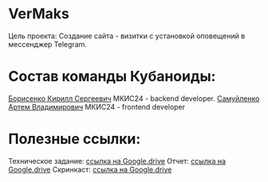 # VerMaks

Цель проекта: Создание сайта - визитки с установкой оповещений в мессенджер Telegram.

# Состав команды Кубаноиды:
  [Борисенко Кирилл Сергеевич](https://github.com/ashalet) МКИС24 - backend developer.
  [Самуйленко Артем Владимирович](https://github.com/ArtSamuylenko) МКИС24 - frontend developer
  
# Полезные ссылки:
  Техническое задание: [ссылка на Google.drive](https://docs.google.com/document/d/1ObehHzE6ahK4NIoJfU-A9b3QLMdtSYxV/edit?usp=share_link&ouid=115636942954851968247&rtpof=true&sd=true)
  Отчет: [ссылка на Google.drive](https://docs.google.com/document/d/18yE1v2YIIReXESnoISNLG5489z7Rz_b7/edit?usp=share_link&ouid=115636942954851968247&rtpof=true&sd=true)
  Скринкаст: [ссылка на Google.drive](https://drive.google.com/file/d/1X_PHlWfrk3YIHabDuyZoO3mhyJeTbMCO/view?usp=share_link)

